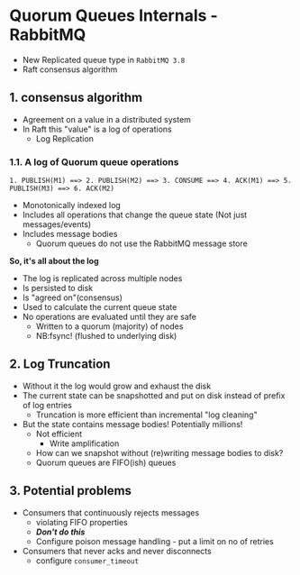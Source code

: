 # Quorum Queues Internals - RabbitMQ

- New Replicated queue type in `RabbitMQ 3.8`
- Raft consensus algorithm

## 1. consensus algorithm

- Agreement on a value in a distributed system
- In Raft this "value" is a log of operations
    - Log Replication

### 1.1. A log of Quorum queue operations

```
1. PUBLISH(M1) ==> 2. PUBLISH(M2) ==> 3. CONSUME ==> 4. ACK(M1) ==> 5. PUBLISH(M3) ==> 6. ACK(M2)
```

- Monotonically indexed log
- Includes all operations that change the queue state (Not just messages/events)
- Includes message bodies
    - Quorum queues do not use the RabbitMQ message store

**So, it's all about the log**

- The log is replicated across multiple nodes
- Is persisted to disk
- Is "agreed on"(consensus)
- Used to calculate the current queue state
- No operations are evaluated until they are safe
    - Written to a quorum (majority) of nodes
    - NB:fsync! (flushed to underlying disk)

## 2. Log Truncation

- Without it the log would grow and exhaust the disk
- The current state can be snapshotted and put on disk instead of prefix of log entries
    - Truncation is more efficient than incremental "log cleaning"
- But the state contains message bodies! Potentially millions!
    - Not efficient
        - Write amplification
    - How can we snapshot without (re)writing message bodies to disk?
    - Quorum queues are FIFO(ish) queues

## 3. Potential problems

- Consumers that continuously rejects messages
    - violating FIFO properties
    - _**Don't do this**_
    - Configure poison message handling - put a limit on no of retries
- Consumers that never acks and never disconnects
    - configure `consumer_timeout`
  







